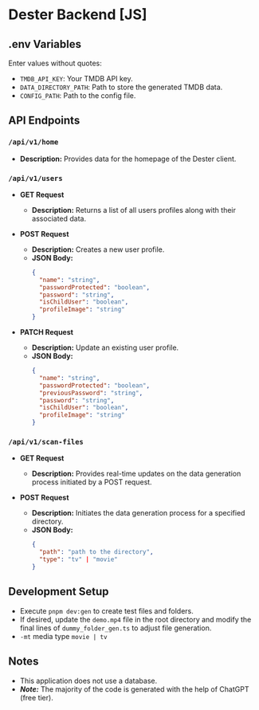 # Dester Backend [JS]

## .env Variables

Enter values without quotes:

- `TMDB_API_KEY`: Your TMDB API key.
- `DATA_DIRECTORY_PATH`: Path to store the generated TMDB data.
- `CONFIG_PATH`: Path to the config file.

## API Endpoints

### `/api/v1/home`

- **Description:** Provides data for the homepage of the Dester client.

### `/api/v1/users`

- **GET Request**

  - **Description:** Returns a list of all users profiles along with their associated data.

- **POST Request**

  - **Description:** Creates a new user profile.
  - **JSON Body:**
    ```json
    {
      "name": "string",
      "passwordProtected": "boolean",
      "password": "string",
      "isChildUser": "boolean",
      "profileImage": "string"
    }
    ```

- **PATCH Request**

  - **Description:** Update an existing user profile.
  - **JSON Body:**
    ```json
    {
      "name": "string",
      "passwordProtected": "boolean",
      "previousPassword": "string",
      "password": "string",
      "isChildUser": "boolean",
      "profileImage": "string"
    }
    ```

### `/api/v1/scan-files`

- **GET Request**

  - **Description:** Provides real-time updates on the data generation process initiated by a POST request.

- **POST Request**

  - **Description:** Initiates the data generation process for a specified directory.
  - **JSON Body:**
    ```json
    {
      "path": "path to the directory",
      "type": "tv" | "movie"
    }
    ```

## Development Setup

- Execute `pnpm dev:gen` to create test files and folders.
- If desired, update the `demo.mp4` file in the root directory and modify the final lines of `dummy_folder_gen.ts` to adjust file generation.
- `-mt` media type `movie | tv`

## Notes

- This application does not use a database.
- **_Note:_** The majority of the code is generated with the help of ChatGPT (free tier).
